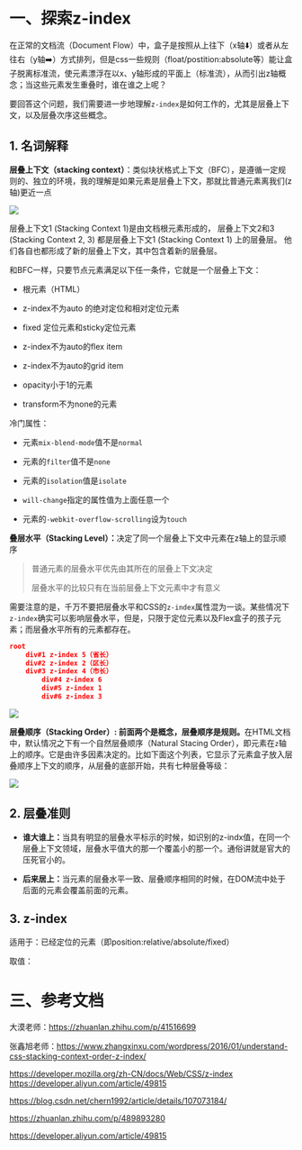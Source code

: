 # 一、探索z-index

在正常的文档流（Document Flow）中，盒子是按照从上往下（x轴⬇️）或者从左往右（y轴➡️）方式排列，但是css一些规则（float/postition:absolute等）能让盒子脱离标准流，使元素漂浮在以x、y轴形成的平面上（标准流），从而引出z轴概念；当这些元素发生重叠时，谁在谁之上呢？

要回答这个问题，我们需要进一步地理解`z-index`是如何工作的，尤其是层叠上下文，以及层叠次序这些概念。

## 1. 名词解释

**层叠上下文（stacking context）**：类似块状格式上下文（BFC），是遵循一定规则的、独立的环境，我的理解是如果元素是层叠上下文，那就比普通元素离我们(z轴)更近一点

![](https://nio.feishu.cn/space/api/box/stream/download/asynccode/?code=MjJhMjIxZjE3OWJiYTZlZjcxMDM0YjA5MzVmYzgwMDhfamk1Z1BSRnM4TE5PeU1IOEhycmlPeTJkUlFQOHpzb3ZfVG9rZW46Tlo0eGJEODJ2b25WVXF4SUxSWWNSVk9LbmNmXzE3NDY1OTQ3ODA6MTc0NjU5ODM4MF9WNA)

层叠上下文1 (Stacking Context 1)是由文档根元素形成的， 层叠上下文2和3 (Stacking Context 2, 3) 都是层叠上下文1 (Stacking Context 1) 上的层叠层。 他们各自也都形成了新的层叠上下文，其中包含着新的层叠层。

和BFC一样，只要节点元素满足以下任一条件，它就是一个层叠上下文：

* 根元素（HTML）

* z-index不为aut&#x6F;*&#x20;*&#x7684;绝对定位和相对定位元素

* fixed 定位元素和sticky定位元素

* z-index不为auto的flex item

* z-index不为auto的grid item

* opacity小于1的元素

* transform不为none的元素

冷门属性：

* 元素`mix-blend-mode`值不是`normal`

* 元素的`filter`值不是`none`

* 元素的`isolation`值是`isolate`

* `will-change`指定的属性值为上面任意一个

* 元素的`-webkit-overflow-scrolling`设为`touch`



**叠层水平（Stacking Level）：**&#x51B3;定了同一个层叠上下文中元素在z轴上的显示顺序

> 普通元素的层叠水平优先由其所在的层叠上下文决定
>
> 层叠水平的比较只有在当前层叠上下文元素中才有意义

需要注意的是，千万不要把层叠水平和CSS的`z-index`属性混为一谈。某些情况下`z-index`确实可以影响层叠水平，但是，只限于定位元素以及Flex盒子的孩子元素；而层叠水平所有的元素都存在。

```json
root
    div#1 z-index 5（省长）
    div#2 z-index 2（区长）
    div#3 z-index 4（市长）
        div#4 z-index 6
        div#5 z-index 1
        div#6 z-index 3
```

![](https://nio.feishu.cn/space/api/box/stream/download/asynccode/?code=NWM1MzBjYmUxY2FiNDIzMDFmNmUwYzhiNjY1Y2M1ZDZfUlFaWEpvSm5ielhNaHNlRjFYNVhva1d2YU9jUUVvUzZfVG9rZW46RUlzaGI1VENQb3pUU2Z4dmkzd2NVVURMbmlnXzE3NDY1OTQ3ODA6MTc0NjU5ODM4MF9WNA)

**层叠顺序（Stacking Order）: 前面两个是概念，层叠顺序是规则。**&#x5728;HTML文档中，默认情况之下有一个自然层叠顺序（Natural Stacing Order），即元素在`z`轴上的顺序。它是由许多因素决定的。比如下面这个列表，它显示了元素盒子放入层叠顺序上下文的顺序，从层叠的底部开始，共有七种层叠等级：

![](https://nio.feishu.cn/space/api/box/stream/download/asynccode/?code=MGI4ZDQ3MjBkMDA1NzhjNGE4YmRmM2FjZjNkYmMxMjFfMnhTNHVaUmpTTVF1M2h6dENPd25Jd3luTWR4VW1lc3BfVG9rZW46QUN0OWJlQnpyb2Q2UUx4bEw1VGNNREp6bjljXzE3NDY1OTQ3ODA6MTc0NjU5ODM4MF9WNA)

## 2. 层叠准则

* **谁大谁上：**&#x5F53;具有明显的层叠水平标示的时候，如识别的z-indx值，在同一个层叠上下文领域，层叠水平值大的那一个覆盖小的那一个。通俗讲就是官大的压死官小的。

* **后来居上：**&#x5F53;元素的层叠水平一致、层叠顺序相同的时候，在DOM流中处于后面的元素会覆盖前面的元素。

## 3. z-index

适用于：已经定位的元素（即position:relative/absolute/fixed）

取值：

# 三、参考文档

大漠老师：https://zhuanlan.zhihu.com/p/41516699

张鑫旭老师：<https://www.zhangxinxu.com/wordpress/2016/01/understand-css-stacking-context-order-z-index/>

<https://developer.mozilla.org/zh-CN/docs/Web/CSS/z-index>
<https://developer.aliyun.com/article/49815>

https://blog.csdn.net/chern1992/article/details/107073184/

https://zhuanlan.zhihu.com/p/489893280

https://developer.aliyun.com/article/49815







